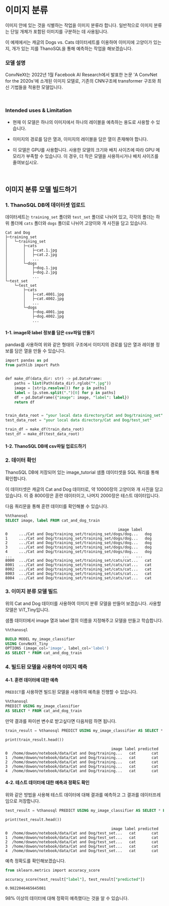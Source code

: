 # 이미지 분류

이미지 안에 있는 것을 식별하는 작업을 이미지 분류라 합니다. 일반적으로 이미지 분류는 단일 개체가 포함된 이미지를 구분하는 데 사용됩니다.

이 예제에서는 캐글의 Dogs vs. Cats 데이터세트를 이용하여 이미지에 고양이가 있는지, 개가 있는 지를 ThanoSQL을 통해 예측하는 작업을 해보겠습니다.

### 모델 설명

ConvNeXt는 2022년 1월 Facebook AI Research에서 발표한 논문 'A ConvNet for the 2020s'에 소개된 이미지 모델로, 기존의 CNN구조에 transformer 구조와 최신 기법들을 적용한 모델입니다.

<br>

### Intended uses & Limitation

- 현재 이 모델은 하나의 이미지에서 하나의 레이블을 예측하는 용도로 사용할 수 있습니다.

- 이미지의 경로를 담은 열과, 이미지의 레이블을 담은 열이 존재해야 합니다.

- 이 모델은 GPU를 사용합니다. 사용한 모델의 크기와 배치 사이즈에 따라 GPU 메모리가 부족할 수 있습니다. 이 경우, 더 작은 모델을 사용하시거나 배치 사이즈를 줄여보십시오.

<br>

## 이미지 분류 모델 빌드하기

### 1. ThanoSQL DB에 데이터셋 업로드

데이터세트는 `training_set` 폴더와 `test_set` 폴더로 나뉘어 있고, 각각의 폴더는 하위 폴더에 `cats` 폴더와 `dogs` 폴더로 나뉘어 고양이와 개 사진을 담고 있습니다.

```
Cat and Dog
├─training_set
│   └─training_set
│       ├─cats
│       │   ├─cat.1.jpg
│       │   ├─cat.2.jpg
│       │   ...
│       └─dogs
│           ├─dog.1.jpg
│           ├─dog.2.jpg
│           ...
└─test_set
    └─test_set
        ├─cats
        │   ├─cat.4001.jpg
        │   ├─cat.4002.jpg
        │   ...
        └─dogs
            ├─dog.4001.jpg
            ├─dog.4002.jpg
            ...
```

#### 1-1. image와 label 정보를 담은 csv파일 만들기

pandas를 사용하여 위와 같은 형태의 구조에서 이미지의 경로를 담은 열과 레이블 정보를 담은 열을 만들 수 있습니다.

```sql
import pandas as pd
from pathlib import Path


def make_df(data_dir: str) -> pd.DataFrame:
    paths = list(Path(data_dir).rglob("*.jpg"))
    image = [str(p.resolve()) for p in paths]
    label = [p.stem.split(".")[0] for p in paths]
    df = pd.DataFrame({"image": image, "label": label})
    return df


train_data_root = "your local data directory/Cat and Dog/training_set"
test_data_root = "your local data directory/Cat and Dog/test_set"

train_df = make_df(train_data_root)
test_df = make_df(test_data_root)
```

#### 1-2. ThanoSQL DB에 csv파일 업로드하기

### 2. 데이터 확인

ThanoSQL DB에 저장되어 있는 image_tutorial 샘플 데이터셋을 SQL 쿼리를 통해 확인합니다.

이 데이터셋은 캐글의 Cat and Dog 데이터로, 약 10000장의 고양이와 개 사진을 담고 있습니다. 이 중 8000장은 훈련 데이터이고, 나머지 2000장은 테스트 데이터입니다.

다음 쿼리문을 통해 훈련 데이터를 확인해볼 수 있습니다.

```sql
%%thanosql
SELECT image, label FROM cat_and_dog_train
```

```
                                                  image label
0     .../Cat and Dog/training_set/training_set/dogs/dog...   dog
1     .../Cat and Dog/training_set/training_set/dogs/dog...   dog
2     .../Cat and Dog/training_set/training_set/dogs/dog...   dog
3     .../Cat and Dog/training_set/training_set/dogs/dog...   dog
4     .../Cat and Dog/training_set/training_set/dogs/dog...   dog
...                                                 ...   ...
8000  .../Cat and Dog/training_set/training_set/cats/cat...   cat
8001  .../Cat and Dog/training_set/training_set/cats/cat...   cat
8002  .../Cat and Dog/training_set/training_set/cats/cat...   cat
8003  .../Cat and Dog/training_set/training_set/cats/cat...   cat
8004  .../Cat and Dog/training_set/training_set/cats/cat...   cat
```

### 3. 이미지 분류 모델 빌드

위의 Cat and Dog 데이터를 사용하여 이미지 분류 모델을 만들어 보겠습니다. 사용할 모델은 ViT_Tiny입니다.

샘플 데이터에서 image 열과 label 열의 이름을 지정해주고 모델을 만들고 학습합니다.

```sql
%%thanosql

BUILD MODEL my_image_classifier
USING ConvNeXt_Tiny
OPTIONS (image_col='image', label_col='label')
AS SELECT * FROM cat_and_dog_train
```

### 4. 빌드된 모델을 사용하여 이미지 예측

#### 4-1. 훈련 데이터에 대한 예측

`PREDICT`를 사용하면 빌드된 모델을 사용하여 예측을 진행할 수 있습니다.

```sql
%%thanosql
PREDICT USING my_image_classifier
AS SELECT * FROM cat_and_dog_train
```

만약 결과를 파이썬 변수로 받고싶다면 다음처럼 하면 됩니다.

```sql
train_result = %thanosql PREDICT USING my_image_classifier AS SELECT * FROM cat_and_dog_train
```

```sql
print(train_result.head())
```

```
                                               image label predicted
0  /home/dowon/notebook/data/Cat and Dog/training...   cat       cat
1  /home/dowon/notebook/data/Cat and Dog/training...   cat       cat
2  /home/dowon/notebook/data/Cat and Dog/training...   cat       cat
3  /home/dowon/notebook/data/Cat and Dog/training...   cat       cat
4  /home/dowon/notebook/data/Cat and Dog/training...   cat       cat
```

#### 4-2. 테스트 데이터에 대한 예측과 정확도 확인

위와 같은 방법을 사용해 테스트 데이터에 대해 결과를 예측하고 그 결과를 데이터프레임으로 저장합니다.

```sql
test_result = %thanosql PREDICT USING my_image_classifier AS SELECT * FROM cat_and_dog_test
```

```sql
print(test_result.head())
```

```
                                               image label predicted
0  /home/dowon/notebook/data/Cat and Dog/test_set...   cat       cat
1  /home/dowon/notebook/data/Cat and Dog/test_set...   cat       cat
2  /home/dowon/notebook/data/Cat and Dog/test_set...   cat       cat
3  /home/dowon/notebook/data/Cat and Dog/test_set...   cat       cat
4  /home/dowon/notebook/data/Cat and Dog/test_set...   cat       cat
```

예측 정확도를 확인해보겠습니다.

```sql
from sklearn.metrics import accuracy_score

accuracy_score(test_result["label"], test_result["predicted"])
```

```
0.9822046465645081
```

98% 이상의 데이터에 대해 정확히 예측했다는 것을 알 수 있습니다.
